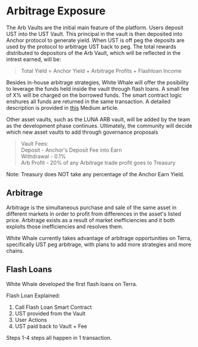 # Arbitrage Exposure

The Arb Vaults are the initial main feature of the platform. Users deposit UST
into the UST Vault. This principal in the vault is then deposited into
Anchor protocol to generate yield. When UST is off peg the deposits are used by the
protocol to arbitrage UST back to peg. 
The total rewards distributed to depositors of the Arb Vault, which will be
reflected in the intrest earned, will be:

> Total Yield = Anchor Yield + Arbitrage Profits + Flashloan Income

Besides in-house arbitrage strategies, White Whale will offer the posibility to 
leverage the funds held inside the vault through flash loans. A small fee of X% will be
charged on the borrowed funds. The smart contract logic enshures all funds are returned in
the same transaction. A detailed description is provided in [this](https://medium.com/@whitewhaleterra/white-whale-releases-details-on-flash-loan-architecture-18cae06e5bef) Medium article.

Other asset vaults, such as the LUNA ARB vault, will be added
by the team as the development phase continues. Ultimately, the
community will decide which new asset vaults to add through governance
proposals

> Vault Fees:  
> Deposit - Anchor's Deposit Fee into Earn  
> Withdrawal - 0.1%  
> Arb Profit - 20% of any Arbitrage trade profit goes to Treasury  

Note: Treasury does NOT take any percentage of the Anchor Earn Yield.

## Arbitrage

Arbitrage is the simultaneous purchase and sale of the same asset in different markets in order to profit from differences in the asset's listed price. Arbitrage exists as a result of market inefficiencies and it both exploits those inefficiencies and resolves them.

White Whale currently takes advantage of arbitrage opportunities on Terra, specifically UST peg arbitrage, with plans to add more strategies and more chains. 

## Flash Loans

White Whale developed the first flash loans on Terra. 

Flash Loan Explained:

1. Call Flash Loan Smart Contract  
2. UST provided from the Vault 
3. User Actions 
4. UST paid back to Vault + Fee

Steps 1-4 steps all happen in 1 transaction.

